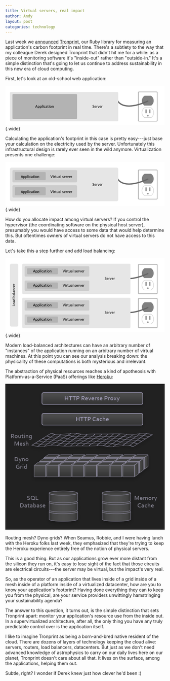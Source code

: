 ```yaml
---
title: Virtual servers, real impact
author: Andy
layout: post
categories: technology
---
```


Last week we [announced](http://numbers.brighterplanet.com/2011/03/02/tronprint-measure-the-footprint-of-your-cloud-application) [Tronprint](http://brighterplanet.github.com/tronprint), our Ruby library for measuring an application's carbon footprint in real time. There's a subtlety to the way that my colleague Derek designed Tronprint that didn't hit me for a while: as a piece of monitoring software it's "inside-out" rather than "outside-in." It's a simple distinction that's going to let us continue to address sustainability in this new era of cloud computing.

First, let's look at an old-school web application:

![Simple server architecture](/images/2011-03-08-virtual-servers-real-impact/diagrams-01.png)
{.wide}

Calculating the application's footprint in this case is pretty easy---just base your calculation on the electricity used by the server. Unfortunately this infrastructural design is rarely ever seen in the wild anymore. Virtualization presents one challenge:

![Simple virtualization](/images/2011-03-08-virtual-servers-real-impact/diagrams-02.png)
{.wide}

How do you allocate impact among virtual servers? If you control the hypervisor (the coordinating software on the physical host server), presumably you would have access to some data that would help determine this. But oftentimes owners of virtual servers do not have access to this data.

Let's take this a step further and add load balancing:

![Load balancing](/images/2011-03-08-virtual-servers-real-impact/diagrams-03.png)
{.wide}

Modern load-balanced architectures can have an arbitrary number of "instances" of the application running on an arbitrary number of virtual machines. At this point you can see our analysis breaking down: the physicality of these computations is both mysterious and irrelevant.

The abstraction of physical resources reaches a kind of apotheosis with Platform-as-a-Service (PaaS) offerings like [Heroku](http://heroku.com/how/architecture):

![Heroku architecture](/images/2011-03-08-virtual-servers-real-impact/heroku.png)

Routing mesh? Dyno grids? When Seamus, Robbie, and I were having lunch with the Heroku folks last week, they emphasized that they're trying to keep the Heroku experience entirely free of the notion of physical servers.

This is a good thing. But as our applications grow ever more distant from the silicon they run on, it's easy to lose sight of the fact that those circuits are electrical circuits---the server may be virtual, but the impact's very real.

So, as the operator of an application that lives inside of a grid inside of a mesh inside of a platform inside of a virtualized datacenter, how are you to know your application's footprint? Having done everything they can to keep you from the physical, are your service providers unwittingly hamstringing your sustainability agenda?

The answer to this question, it turns out, is the simple distinction that sets Tronprint apart: monitor your application's resource use from the inside out. In a supervirtualized architecture, after all, the only thing you have any truly predictable control over is the application itself.

I like to imagine Tronprint as being a born-and-bred native resident of the cloud. There are dozens of layers of technology keeping the cloud alive: servers, routers, load balancers, datacenters. But just as we don't need advanced knowledge of astrophysics to carry on our daily lives here on our planet, Tronprint doesn't care about all that. It lives on the surface, among the applications, helping them out.

Subtle, right? I wonder if Derek knew just how clever he'd been :)
